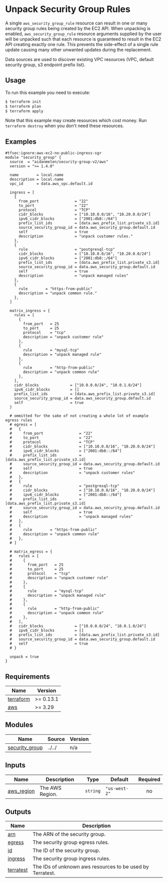# Unpack Security Group Rules

A single `aws_security_group_rule` resource can result in one or many security group rules being created by the EC2 API. When unpacking is enabled, `aws_security_group_rule` resource arguments supplied by the user will be unpacked such that each resource is guaranteed to result in the EC2 API creating exactly one rule. This prevents the side-effect of a single rule update causing many other unwanted updates during the replacement.

Data sources are used to discover existing VPC resources (VPC, default security group, s3 endpoint prefix list).

## Usage

To run this example you need to execute:

```bash
$ terraform init
$ terraform plan
$ terraform apply
```

Note that this example may create resources which cost money. Run `terraform destroy` when you don't need these resources.

<!-- BEGINNING OF PRE-COMMIT-TERRAFORM DOCS HOOK -->

## Examples

```hcl
#tfsec:ignore:aws-ec2-no-public-ingress-sgr
module "security_group" {
  source  = "aidanmelen/security-group-v2/aws"
  version = ">= 1.4.0"

  name        = local.name
  description = local.name
  vpc_id      = data.aws_vpc.default.id

  ingress = [
    {
      from_port                = "22"
      to_port                  = "22"
      protocol                 = "TCP"
      cidr_blocks              = ["10.10.0.0/16", "10.20.0.0/24"]
      ipv6_cidr_blocks         = ["2001:db8::/64"]
      prefix_list_ids          = [data.aws_prefix_list.private_s3.id]
      source_security_group_id = data.aws_security_group.default.id
      self                     = true
      description              = "unpack customer rules."
    },
    {
      rule                     = "postgresql-tcp"
      cidr_blocks              = ["10.10.0.0/16", "10.20.0.0/24"]
      ipv6_cidr_blocks         = ["2001:db8::/64"]
      prefix_list_ids          = [data.aws_prefix_list.private_s3.id]
      source_security_group_id = data.aws_security_group.default.id
      self                     = true
      description              = "unpack managed rules"
    },
    {
      rule        = "https-from-public"
      description = "unpack common rule."
    },
  ]

  matrix_ingress = {
    rules = [
      {
        from_port   = 25
        to_port     = 25
        protocol    = "tcp"
        description = "unpack customer rule"
      },
      {
        rule        = "mysql-tcp"
        description = "unpack managed rule"
      },
      {
        rule        = "http-from-public"
        description = "unpack common rule"
      },
    ],
    cidr_blocks              = ["10.0.0.0/24", "10.0.1.0/24"]
    ipv6_cidr_blocks         = []
    prefix_list_ids          = [data.aws_prefix_list.private_s3.id]
    source_security_group_id = data.aws_security_group.default.id
    self                     = true
  }

  # ommitted for the sake of not creating a whole lot of example egress rules
  # egress = [
  #   {
  #     from_port                = "22"
  #     to_port                  = "22"
  #     protocol                 = "TCP"
  #     cidr_blocks              = ["10.10.0.0/16", "10.20.0.0/24"]
  #     ipv6_cidr_blocks         = ["2001:db8::/64"]
  #     prefix_list_ids          = [data.aws_prefix_list.private_s3.id]
  #     source_security_group_id = data.aws_security_group.default.id
  #     self                     = true
  #     description              = "unpack customer rules"
  #   },
  #   {
  #     rule                     = "postgresql-tcp"
  #     cidr_blocks              = ["10.10.0.0/16", "10.20.0.0/24"]
  #     ipv6_cidr_blocks         = ["2001:db8::/64"]
  #     prefix_list_ids          = [data.aws_prefix_list.private_s3.id]
  #     source_security_group_id = data.aws_security_group.default.id
  #     self                     = true
  #     description              = "unpack managed rules"
  #   },
  #   {
  #     rule        = "https-from-public"
  #     description = "unpack common rule"
  #   },
  # ]

  # matrix_egress = {
  #   rules = [
  #     {
  #       from_port   = 25
  #       to_port     = 25
  #       protocol    = "tcp"
  #       description = "unpack customer rule"
  #     },
  #     {
  #       rule        = "mysql-tcp"
  #       description = "unpack managed rule"
  #     },
  #     {
  #       rule        = "http-from-public"
  #       description = "unpack common rule"
  #     },
  #   ],
  #   cidr_blocks              = ["10.0.0.0/24", "10.0.1.0/24"]
  #   ipv6_cidr_blocks         = []
  #   prefix_list_ids          = [data.aws_prefix_list.private_s3.id]
  #   source_security_group_id = data.aws_security_group.default.id
  #   self                     = true
  # }

  unpack = true
}
```

## Requirements

| Name | Version |
|------|---------|
| <a name="requirement_terraform"></a> [terraform](#requirement\_terraform) | >= 0.13.1 |
| <a name="requirement_aws"></a> [aws](#requirement\_aws) | >= 3.29 |
## Modules

| Name | Source | Version |
|------|--------|---------|
| <a name="module_security_group"></a> [security\_group](#module\_security\_group) | ../../ | n/a |
## Inputs

| Name | Description | Type | Default | Required |
|------|-------------|------|---------|:--------:|
| <a name="input_aws_region"></a> [aws\_region](#input\_aws\_region) | The AWS Region. | `string` | `"us-west-2"` | no |
## Outputs

| Name | Description |
|------|-------------|
| <a name="output_arn"></a> [arn](#output\_arn) | The ARN of the security group. |
| <a name="output_egress"></a> [egress](#output\_egress) | The security group egress rules. |
| <a name="output_id"></a> [id](#output\_id) | The ID of the security group. |
| <a name="output_ingress"></a> [ingress](#output\_ingress) | The security group ingress rules. |
| <a name="output_terratest"></a> [terratest](#output\_terratest) | The IDs of unknown aws resources to be used by Terratest. |
<!-- END OF PRE-COMMIT-TERRAFORM DOCS HOOK -->
